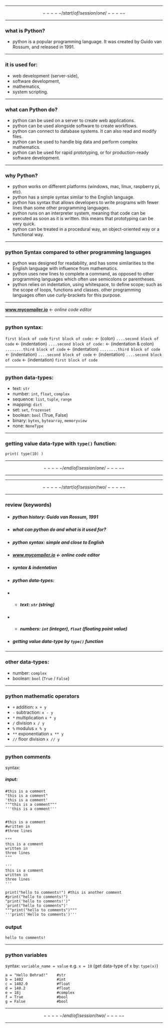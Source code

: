 -----
$$-----/start/of/session/one/-----$$

-----
### what is Python?
 + python is a popular programming language. It was created by Guido van Rossum, and released in 1991.

-----

### it is used for: 
+ web development (server-side),
+ software development,
+ mathematics,
+ system scripting.   
    
-----

### what can Python do?
+  python can be used on a server to create web applications.
+  python can be used alongside software to create workflows.
+  python can connect to database systems. It can also read and modify files.
+  python can be used to handle big data and perform complex mathematics.
+  python can be used for rapid prototyping, or for production-ready software development.

-----

### why Python?
+  python works on different platforms (windows, mac, linux, raspberry pi, etc).
+  python has a simple syntax similar to the English language.
+  python has syntax that allows developers to write programs with fewer lines than some other programming languages.
+ python runs on an interpreter system, meaning that code can be executed as soon as it is written. this means that prototyping can be very quick.
+ python can be treated in a procedural way, an object-oriented way or a functional way.

-----

### python Syntax compared to other programming languages
+ python was designed for readability, and has some similarities to the English language with influence from mathematics.
+ python uses new lines to complete a command, as opposed to other programming languages which often use semicolons or parentheses.
+ python relies on indentation, using whitespace, to define scope; such as the scope of loops, functions and classes. other programming languages often use curly-brackets for this purpose.

-----
**www.mycompiler.io** <- *online code editor*

-----

### python syntax:
`first block of code`
`first block of code:` <- (colon)
`....second block of code` <- (indentation)
`....second block of code:` <- (indentation & colon)
`........third block of code` <- (indentation)
`........third block of code` <- (indentation)
`....second block of code` <- (indentation)
`....second block of code` <- (indentation)
`first block of code`

-----

### python data-types:
+ text: `str`
+ number: `int`, `float`, `complex`
+ sequence: `list`,  `tuple`,  `range`
+ mapping: `dict`
+ set: `set`,  `frozenset`
+ boolean: `bool` (True, False)
+ binary: `bytes`,  `bytearray`,  `memoryview`
+ none: `NoneType`

-----

### getting value data-type with `type()` function:
`print( type(10) )`


-----
$$-----/end/of/session/one/-----$$

-----
-----
$$-----/start/of/session/two/-----$$

-----
### review (keywords)
+ ##### python history: Guido van Rossum, 1991
+ ##### what can python do and what is it used for?
+ ##### python syntax: simple and close to English
+ ##### www.mycompiler.io <- online code editor
+ ##### syntax & indentation
+ ##### python data-types:
+ + ##### text: `str` (string)
+ + ##### numbers: `int` (integer), `float` (floating point value)
+ ##### getting value data-type by `type()` function

-----
### other data-types:
+ number: `complex`
+ boolean: `bool` (`True` / `False`)

-----
### python mathematic operators
+ `+` addition: `x + y`
+ `-` subtraction: `x - y`
+ `*` multiplication `x * y`
+ `/` division `x / y`
+ `%` modulus `x % y`
+ `**` exponentiation `x ** y`
+ `//` floor division `x // y`

-----
### python comments
syntax:
##### input:
```
#this is a comment
"this is a comment"
'this is a comment'
"""this is a comment"""
'''this is a comment'''


#this is a comment
#written in
#three lines

"""
this is a comment
written in
three lines
"""

'''
this is a comment
written in
three lines
'''

print("hello to comments!") #this is another comment
#print("hello to comments!")
"print('hello to comments!')"
'print("hello to comments")'
"""print("hello to comments")"""
'''print('Hello to comments')'''
```
  
  
### output
```
hello to comments!
```
-----
### python variables
syntax: `variable_name = value`
e.g. `x = 10` (get data-type of x by: `type(x)`)
```
a = "Hello Behrad!"    #str
b = 1402               #int
c = 1402.0             #float
d = 140.2              #float
e = 18j                #complex
f = True               #bool
g = False              #bool
```

-----
$$-----/end/of/session/two/-----$$

-----
